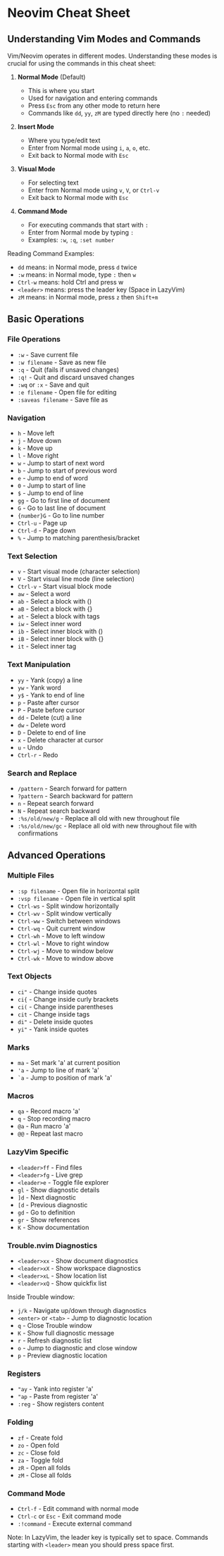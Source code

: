# Neovim Cheat Sheet

## Understanding Vim Modes and Commands

Vim/Neovim operates in different modes. Understanding these modes is crucial for using the commands in this cheat sheet:

1. **Normal Mode** (Default)
   - This is where you start
   - Used for navigation and entering commands
   - Press `Esc` from any other mode to return here
   - Commands like `dd`, `yy`, `zM` are typed directly here (no `:` needed)

2. **Insert Mode**
   - Where you type/edit text
   - Enter from Normal mode using `i`, `a`, `o`, etc.
   - Exit back to Normal mode with `Esc`

3. **Visual Mode**
   - For selecting text
   - Enter from Normal mode using `v`, `V`, or `Ctrl-v`
   - Exit back to Normal mode with `Esc`

4. **Command Mode**
   - For executing commands that start with `:`
   - Enter from Normal mode by typing `:`
   - Examples: `:w`, `:q`, `:set number`

Reading Command Examples:
- `dd` means: in Normal mode, press `d` twice
- `:w` means: in Normal mode, type `:` then `w`
- `Ctrl-w` means: hold Ctrl and press w
- `<leader>` means: press the leader key (Space in LazyVim)
- `zM` means: in Normal mode, press `z` then `Shift+m`

## Basic Operations

### File Operations
- `:w` - Save current file
- `:w filename` - Save as new file
- `:q` - Quit (fails if unsaved changes)
- `:q!` - Quit and discard unsaved changes
- `:wq` or `:x` - Save and quit
- `:e filename` - Open file for editing
- `:saveas filename` - Save file as

### Navigation
- `h` - Move left
- `j` - Move down
- `k` - Move up
- `l` - Move right
- `w` - Jump to start of next word
- `b` - Jump to start of previous word
- `e` - Jump to end of word
- `0` - Jump to start of line
- `$` - Jump to end of line
- `gg` - Go to first line of document
- `G` - Go to last line of document
- `{number}G` - Go to line number
- `Ctrl-u` - Page up
- `Ctrl-d` - Page down
- `%` - Jump to matching parenthesis/bracket

### Text Selection
- `v` - Start visual mode (character selection)
- `V` - Start visual line mode (line selection)
- `Ctrl-v` - Start visual block mode
- `aw` - Select a word
- `ab` - Select a block with ()
- `aB` - Select a block with {}
- `at` - Select a block with tags
- `iw` - Select inner word
- `ib` - Select inner block with ()
- `iB` - Select inner block with {}
- `it` - Select inner tag

### Text Manipulation
- `yy` - Yank (copy) a line
- `yw` - Yank word
- `y$` - Yank to end of line
- `p` - Paste after cursor
- `P` - Paste before cursor
- `dd` - Delete (cut) a line
- `dw` - Delete word
- `D` - Delete to end of line
- `x` - Delete character at cursor
- `u` - Undo
- `Ctrl-r` - Redo

### Search and Replace
- `/pattern` - Search forward for pattern
- `?pattern` - Search backward for pattern
- `n` - Repeat search forward
- `N` - Repeat search backward
- `:%s/old/new/g` - Replace all old with new throughout file
- `:%s/old/new/gc` - Replace all old with new throughout file with confirmations

## Advanced Operations

### Multiple Files
- `:sp filename` - Open file in horizontal split
- `:vsp filename` - Open file in vertical split
- `Ctrl-ws` - Split window horizontally
- `Ctrl-wv` - Split window vertically
- `Ctrl-ww` - Switch between windows
- `Ctrl-wq` - Quit current window
- `Ctrl-wh` - Move to left window
- `Ctrl-wl` - Move to right window
- `Ctrl-wj` - Move to window below
- `Ctrl-wk` - Move to window above

### Text Objects
- `ci"` - Change inside quotes
- `ci{` - Change inside curly brackets
- `ci(` - Change inside parentheses
- `cit` - Change inside tags
- `di"` - Delete inside quotes
- `yi"` - Yank inside quotes

### Marks
- `ma` - Set mark 'a' at current position
- `'a` - Jump to line of mark 'a'
- `` `a `` - Jump to position of mark 'a'

### Macros
- `qa` - Record macro 'a'
- `q` - Stop recording macro
- `@a` - Run macro 'a'
- `@@` - Repeat last macro

### LazyVim Specific
- `<leader>ff` - Find files
- `<leader>fg` - Live grep
- `<leader>e` - Toggle file explorer
- `gl` - Show diagnostic details
- `]d` - Next diagnostic
- `[d` - Previous diagnostic
- `gd` - Go to definition
- `gr` - Show references
- `K` - Show documentation

### Trouble.nvim Diagnostics
- `<leader>xx` - Show document diagnostics
- `<leader>xX` - Show workspace diagnostics
- `<leader>xL` - Show location list
- `<leader>xQ` - Show quickfix list

Inside Trouble window:
- `j/k` - Navigate up/down through diagnostics
- `<enter>` or `<tab>` - Jump to diagnostic location
- `q` - Close Trouble window
- `K` - Show full diagnostic message
- `r` - Refresh diagnostic list
- `o` - Jump to diagnostic and close window
- `p` - Preview diagnostic location

### Registers
- `"ay` - Yank into register 'a'
- `"ap` - Paste from register 'a'
- `:reg` - Show registers content

### Folding
- `zf` - Create fold
- `zo` - Open fold
- `zc` - Close fold
- `za` - Toggle fold
- `zR` - Open all folds
- `zM` - Close all folds

### Command Mode
- `Ctrl-f` - Edit command with normal mode
- `Ctrl-c` or `Esc` - Exit command mode
- `:!command` - Execute external command

Note: In LazyVim, the leader key is typically set to space. Commands starting with `<leader>` mean you should press space first.
